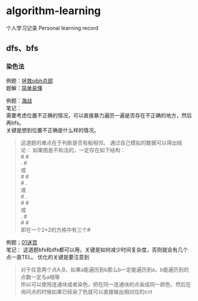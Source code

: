 # algorithm-learning
个人学习记录  Personal learning record

## dfs、bfs

### 染色法
例题：[拯救oibh总部](https://www.luogu.com.cn/problem/P1506)  
题解：[简单易懂](https://www.luogu.com.cn/blog/mengxindeboke/solution-p1506)

例题：[海战](https://www.luogu.com.cn/problem/P1331)   
笔记：   
需要考虑位置不正确的情况，可以直接暴力遍历一遍是否存在不正确的地方，然后再bfs。   
关键是想到位置不正确是什么样的情况。  
>这道题的难点在于判断是否有船相邻。
>通过自己模拟的数据可以得出结论： 
>如果图是不和法的，一定存在如下结构：  
>\# #   
>. #  
>或  
>\# #  
>\# .  
>或  
>\# .  
>\# #  
>或  
>. #  
>\# #  
>即在一个2*2的方格中有三个#

例题；[01迷宫](https://www.luogu.com.cn/problem/P1141)   
笔记：
这道题bfs和dfs都可以用，关键是如何减少时间复杂度，否则就会有几个点一直TEL。
优化的关键是要注意到   
>对于任意两个点A,B，如果a能遍历到b那么b一定能遍历到a，b能遍历到的点数一定与a相等  
所以可以使用连通块或者染色，把在同一连通块的点染成同一颜色，然后在询问点的时候如果已经染了色就可以直接输出相对应的cnt 



